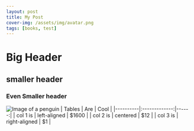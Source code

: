 ```yaml
---
layout: post
title: My Post
cover-img: /assets/img/avatar.png
tags: [books, test]
---
```

# Big Header
## smaller header
### Even Smaller header 

![Image of a penguin](https://www.google.com/url?sa=i&url=https%3A%2F%2Fwww.expressandstar.com%2Fnews%2Fviral-news%2F2020%2F03%2F16%2Fpenguin-goes-on-field-trip-at-aquarium-as-it-closes-in-response-to-coronavirus%2F&psig=AOvVaw0s3LQ6PXmsbY_gDMiRC7kv&ust=1592445755182000&source=images&cd=vfe&ved=0CAIQjRxqFwoTCPDXw_Dgh-oCFQAAAAAdAAAAABAD)
| Tables   |      Are      |  Cool |
|----------|:-------------:|------:|
| col 1 is |  left-aligned | $1600 |
| col 2 is |    centered   |   $12 |
| col 3 is | right-aligned |    $1 |
